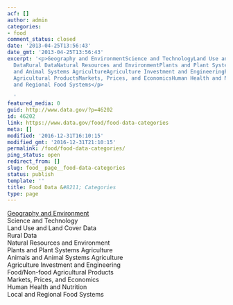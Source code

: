 ```yaml
---
acf: []
author: admin
categories:
- food
comment_status: closed
date: '2013-04-25T13:56:43'
date_gmt: '2013-04-25T13:56:43'
excerpt: '<p>Geography and EnvironmentScience and TechnologyLand Use and Land Cover
  DataRural DataNatural Resources and EnvironmentPlants and Plant Systems AgricultureAnimals
  and Animal Systems AgricultureAgriculture Investment and EngineeringFood/Non-food
  Agricultural ProductsMarkets, Prices, and EconomicsHuman Health and NutritionLocal
  and Regional Food Systems</p>

  '
featured_media: 0
guid: http://www.data.gov/?p=46202
id: 46202
link: https://www.data.gov/food/food-data-categories
meta: []
modified: '2016-12-31T16:10:15'
modified_gmt: '2016-12-31T21:10:15'
permalink: /food/food-data-categories/
ping_status: open
redirect_from: []
slug: food__page__food-data-categories
status: publish
template: ''
title: Food Data &#8211; Categories
type: page
---
```

[Geography and Environment](/food/page/data-food-community?keys=&field_categorization_value=Geography+and+Environment&field_dataset_vocabulary_tid=&items_per_page=25)  
Science and Technology  
Land Use and Land Cover Data  
Rural Data  
Natural Resources and Environment  
Plants and Plant Systems Agriculture  
Animals and Animal Systems Agriculture  
Agriculture Investment and Engineering  
Food/Non-food Agricultural Products  
Markets, Prices, and Economics  
Human Health and Nutrition  
Local and Regional Food Systems


